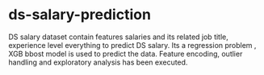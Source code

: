 # ds-salary-prediction
DS salary dataset contain features salaries and its related job title, experience level everything to predict DS salary.
Its a regression problem , XGB bbost model is used to predict the data.
Feature encoding, outlier handling and exploratory analysis has been executed.
